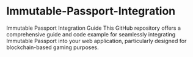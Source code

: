 # Immutable-Passport-Integration
Immutable Passport Integration Guide  This GitHub repository offers a comprehensive guide and code example for seamlessly integrating Immutable Passport into your web application, particularly designed for blockchain-based gaming purposes.
